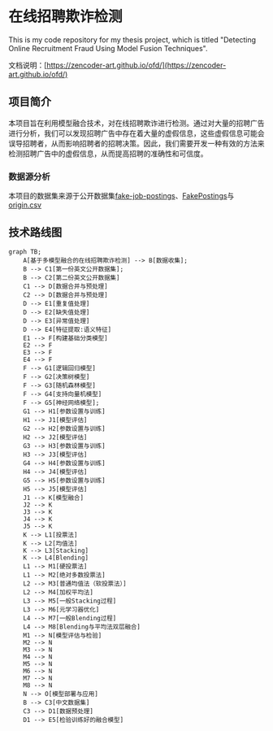 # 在线招聘欺诈检测

This is my code repository for my thesis project, which is titled "Detecting Online Recruitment Fraud Using Model Fusion Techniques".

文档说明：[https://zencoder-art.github.io/ofd/](https://zencoder-art.github.io/ofd/)

## 项目简介

本项目旨在利用模型融合技术，对在线招聘欺诈进行检测。通过对大量的招聘广告进行分析，我们可以发现招聘广告中存在着大量的虚假信息，这些虚假信息可能会误导招聘者，从而影响招聘者的招聘决策。因此，我们需要开发一种有效的方法来检测招聘广告中的虚假信息，从而提高招聘的准确性和可信度。

### 数据源分析

本项目的数据集来源于公开数据集[fake-job-postings](https://www.kaggle.com/datasets/shivamb/real-or-fake-fake-jobposting-prediction)、[FakePostings](https://www.kaggle.com/datasets/srisaisuhassanisetty/fake-job-postings)与[origin.csv](https://github.com/freekatz/ORFD/blob/master/orfd/Core/dataset/origin.csv)

## 技术路线图

```mermaid
graph TB;
    A[基于多模型融合的在线招聘欺诈检测] --> B[数据收集];
    B --> C1[第一份英文公开数据集];
    B --> C2[第二份英文公开数据集]
    C1 --> D[数据合并与预处理]
    C2 --> D[数据合并与预处理]
    D --> E1[重复值处理]
    D --> E2[缺失值处理]
    D --> E3[异常值处理]
    D --> E4[特征提取:语义特征]
    E1 --> F[构建基础分类模型]
    E2 --> F
    E3 --> F
    E4 --> F
    F --> G1[逻辑回归模型]
    F --> G2[决策树模型]
    F --> G3[随机森林模型]
    F --> G4[支持向量机模型]
    F --> G5[神经网络模型];
    G1 --> H1[参数设置与训练]
    H1 --> J1[模型评估]
    G2 --> H2[参数设置与训练]
    H2 --> J2[模型评估]
    G3 --> H3[参数设置与训练]
    H3 --> J3[模型评估]
    G4 --> H4[参数设置与训练]
    H4 --> J4[模型评估]
    G5 --> H5[参数设置与训练]
    H5 --> J5[模型评估]
    J1 --> K[模型融合]
    J2 --> K
    J3 --> K
    J4 --> K
    J5 --> K
    K --> L1[投票法]
    K --> L2[均值法]
    K --> L3[Stacking]
    K --> L4[Blending]
    L1 --> M1[硬投票法]
    L1 --> M2[绝对多数投票法]
    L2 --> M3[普通均值法（软投票法）]
    L2 --> M4[加权平均法]
    L3 --> M5[一般Stacking过程]
    L3 --> M6[元学习器优化]
    L4 --> M7[一般Blending过程]
    L4 --> M8[Blending与平均法双层融合]
    M1 --> N[模型评估与检验]
    M2 --> N
    M3 --> N
    M4 --> N
    M5 --> N
    M6 --> N
    M7 --> N
    M8 --> N
    N --> O[模型部署与应用]
    B --> C3[中文数据集]
    C3 --> D1[数据预处理]
    D1 --> E5[检验训练好的融合模型]
```
